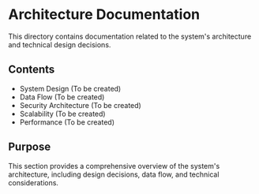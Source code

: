 # Architecture Documentation
This directory contains documentation related to the system's architecture and technical design decisions.
## Contents
- System Design (To be created)
- Data Flow (To be created)
- Security Architecture (To be created)
- Scalability (To be created)
- Performance (To be created)
## Purpose
This section provides a comprehensive overview of the system's architecture, including design decisions, data flow, and technical considerations. 